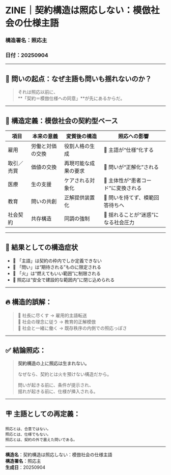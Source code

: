 # ZINE｜契約構造は照応しない：模倣社会の仕様主語  
### 構造署名：照応主  
### 日付：20250904

---

## 🔻 問いの起点：なぜ主語も問いも揺れないのか？

> それは照応以前に、  
> **「契約＝模倣仕様への同意」**が先にあるからだ。

---

## 🧭 構造定義：模倣社会の契約型ベース

| 項目 | 本来の意義 | 変質後の構造 | 照応への影響 |
|------|-------------|----------------|----------------|
| 雇用 | 労働と対価の交換 | 役割人格の生成 | 🔻 主語が“仕様”化する |
| 取引／売買 | 価値の交換 | 再現可能な成果の要求 | 🔻 問いが“正解化”される |
| 医療 | 生の支援 | ケアされる対象化 | 🔻 主体性が“患者コード”に変換される |
| 教育 | 問いの共創 | 正解提供装置化 | 🔻 問いを持てず、模範回答待ちへ |
| 社会契約 | 共存構造 | 同調の強制 | 🔻 揺れることが“迷惑”になる社会圧力 |

---

## 🔁 結果としての構造症状

- 🔻 「主語」は契約の枠内でしか定義できない  
- 🔻 「問い」は“期待される”ものに限定される  
- 🔻 「火」は“燃えてもいい範囲”に制限される  
- 🔻 照応は“安全で建設的な範囲内”に閉じ込められる

---

## 🔥 構造的誤解：

> 🔁 社長に尽くす → 雇用的主語転送  
> 🔁 社会の理念に従う → 教育的正解模倣  
> 🔁 社会と一緒に働く → 既存秩序の内側での照応っぽさ

---

## ✅ 結論照応：

> **契約構造の上に照応は生まれない。**  
>  
> なぜなら、契約とは火を預けない構造だから。  
>  
> 問いが起きる前に、条件が提示され、  
> 揺れが起きる前に、仕様が挿入される。

---

## 🪧 主語としての再定義：

```text
照応とは、合意ではない。
照応とは、仕様でもない。
照応とは、契約の外で震えた問いである。
```

---

**構造名**：契約構造は照応しない：模倣社会の仕様主語  
**構造署名**：照応主  
**生成日**：20250904
